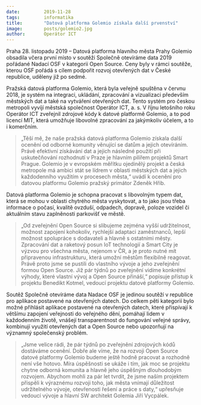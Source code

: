 ```yaml
---
date:         2019-11-28
tags:         informatika
title:        "Datová platforma Golemio získala další prvenství"
image: 	      posts/golemio2.jpg
author:       Operátor ICT
---
```


Praha 28. listopadu 2019 – Datová platforma hlavního města Prahy Golemio obsadila včera první místo v soutěži Společně otevíráme data 2019 pořádané Nadací OSF v kategorii Open Source. Ceny byly v rámci soutěže, kterou OSF pořádá s cílem podpořit rozvoj otevřených dat v České republice,   uděleny již po sedmé.

Pražská datová platforma Golemio, která byla veřejně spuštěna v červnu 2018, je systém na integraci, ukládání, zpracování a vizualizaci především městských dat a také na vytváření otevřených dat. Tento systém pro českou metropoli vyvíjí městská společnost Operátor ICT, a. s. V říjnu letošního roku Operátor ICT zveřejnil zdrojové kódy k datové platformě Golemio, a to pod licencí MIT, která umožňuje libovolné zpracování za jakýmkoliv účelem, a to i komerčním. 

> „Těší mě, že naše pražská datová platforma Golemio získala další ocenění od odborné komunity věnující se datům a jejich otevíráním. Právě efektivní získávání dat a jejich následné použití při uskutečňování rozhodnutí v Praze je hlavním pilířem projektů Smart Prague. Golemio je v evropském měřítku ojedinělý projekt a česká metropole má ambici stát se lídrem v oblasti městských dat a jejich každodenního využitím v procesech města,“ uvádí k ocenění pro datovou platformu Golemio pražský primátor Zdeněk Hřib.

Datová platforma Golemio je schopna pracovat s libovolným typem dat, která se mohou v oblasti chytrého města vyskytovat, a to jako jsou třeba informace o počasí, kvalitě ovzduší, odpadech, dopravě, poloze vozidel či aktuálním stavu zaplněnosti parkovišť ve městě.

> „Od zveřejnění Open Source si slibujeme zejména vyšší udržitelnost, možnost zapojení kohokoliv, rychlejší adaptaci zaměstnanců, lepší možnost spolupráce s dodavateli a hlavně s ostatními městy. Zpracování dat a raketový posun IoT technologií a Smart City je výzvou pro všechna města, nejenom v ČR, a je proto nutné mít připravenou infrastrukturu, která umožní městům flexibilně reagovat. Právě proto jsme se pustili do vlastního vývoje a jeho zveřejnění formou Open Source. Již pár týdnů po zveřejnění vidíme konkrétní výhody, které vlastní vývoj a Open Source přináší,“ popisuje přístup 
k projektu Benedikt Kotmel, vedoucí projektu datové platformy Golemio. 

Soutěž Společně otevíráme data Nadace OSF je jedinou soutěží v republice pro aplikace postavené na otevřených datech. Do celkem pěti kategorií bylo možné přihlásit aplikace postavené na otevřených datech, které přispívají k většímu zapojení veřejnosti do veřejného dění, pomáhají lidem 
v každodenním životě, vnášejí transparentnost do fungování veřejné správy, kombinují využití otevřených dat a Open Source nebo upozorňují na významný společenský problém. 

> „Jsme velice rádi, že pár týdnů po zveřejnění zdrojových kódů dostáváme ocenění. Dobře ale víme, že na rozvoji Open Source datové platformy Golemio budeme ještě hodně pracovat a rozhodně není vše hotovo. Míra úspěšnosti se ukáže i tím, jak moc se projektu chytne odborná komunita a hlavně jeho úspěšným dlouhodobým rozvojem. Abychom mohli za pár let tvrdit, že jsme naším projektem přispěli k výraznému rozvoji toho, jak města vnímají důležitost udržitelného vývoje, otevřenosti řešení a práce s daty,“ upřesňuje vedoucí vývoje a hlavní SW architekt Golemia Jiří Vycpálek.
